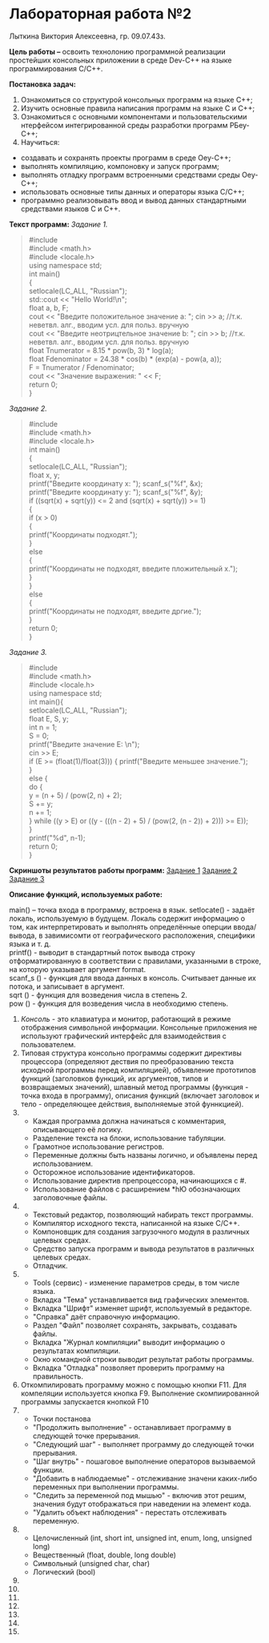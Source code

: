 # Лабораторная работа №2
Лыткина Виктория Алексеевна, гр. 09.07.43з.

**Цель работы –** освоить технолонию программной реализации простейших консольных приложении в среде Dev-C++ на языке программирования C/C++.

**Постановка задач:**
1) Ознакомиться со структурой консольных программ на языке С++;
2) Изучить основные правила написания программ на языке С и С++;
3) Ознакомиться с основными компонентами и пользовательскими нтерфейсом интегрированной среды разработки программ РБеу-С++;
4) Научиться:
- создавать и сохранять проекты программ в среде Оеу-С++;
- выполнять компиляцию, компоновку и запуск программ;
- выполнять отладку программ встроенными средствами среды Оеу-С++;
- использовать основные типы данных и операторы языка С/С++;
- программно реализовывать ввод и вывод данных стандартными средствами языков С и С++.

**Текст программ:**
*Задание 1.*

>﻿#include <iostream>  
#include <math.h>  
#include <locale.h>  
using namespace std;   
int main()  
{  
    setlocale(LC_ALL, "Russian");  
    std::cout << "Hello World!\n";  
    float a, b, F;  
    cout << "Введите положительное значение a: "; cin >> a; //т.к. неветвл. алг., вводим усл. для польз. вручную  
    cout << "Введите неотрицтельное значение b: "; cin >> b; //т.к. неветвл. алг., вводим усл. для польз. вручную  
    float Tnumerator = 8.15 * pow(b, 3) * log(a);  
    float Fdenominator = 24.38 * cos(b) * (exp(a) - pow(a, a));  
    F = Tnumerator / Fdenominator;  
    cout << "Значение выражения: " << F;  
    return 0;  
}  

*Задание 2.*

>﻿#include <iostream>  
#include <math.h>  
#include <locale.h>  
int main()  
{  
	setlocale(LC_ALL, "Russian");  
	float x, y;  
	printf("Введите координату x: "); scanf_s("%f", &x);  
	printf("Введите координату y: "); scanf_s("%f", &y);  
	if ((sqrt(x) + sqrt(y)) <= 2 and (sqrt(x) + sqrt(y)) >= 1)  
	{  
		if (x > 0)  
		{  
			printf("Координаты подходят.");  
		}  
		else  
		{  
			printf("Координаты не подходят, введите пложительный x.");  
		}  
	}  
	else  
	{  
		printf("Координаты не подходят, введите дргие.");  
	}  
	return 0;  
}  

*Задание 3.*

>﻿#include <iostream>  
#include <math.h>  
#include <locale.h>  
using namespace std;  
int main(){  
	setlocale(LC_ALL, "Russian");  
	float E, S, y;  
	int n = 1;  
	S = 0;  
	printf("Введите значение E: \n");   
	cin >> E;  
	if (E >= (float(1)/float(3))) {
		printf("Введите меньшее значение.");  
	}  
	else {  
		do {  
			y = (n + 5) / (pow(2, n) + 2);  
			S += y;  
			n += 1;  
		} while ((y > E) or ((y - (((n - 2) + 5) / (pow(2, (n - 2)) + 2))) >= E));  
	}  
	printf("%d", n-1);  
	return 0;  
}  

**Скриншоты результатов работы программ:** [Задание 1](img_2_lab/workres1.png) [Задание 2](img_2_lab/workres2.png) [Задание 3](img_2_lab/workres3.png)

**Описание функций, используемых  работе:**

main() – точка входа в программу, встроена в язык.
setlocate() - задаёт локаль, используемую в будущем. Локаль содержит информацию о том, как интерпретировать и выполнять определённые оперции ввода/вывода, в завимисомти от географического расположения, специфики языка и т. д.  
printf() - выводит в стандартный поток вывода строку отформатированную в соответствии с правилами, указанными в строке, на которую указывает аргумент format.  
scanf_s () - функция для ввода данных в консоль. Считывает данные их потока, и записывает в аргумент.  
sqrt () - функция для возведения числа в степень 2.  
pow () - функция для возведения числа в необходимю степень.  

1) *Консоль* - это клавиатура и монитор, работающий в режиме отображения символьной информации. Консольные приложения не используют графический интерфейс для взаимодействия с пользователем.  
2) Типовая структура консольно программы содержит директивы процессора (определяют дествия по преобразованию текста исходной программы перед компиляцией), объявление прототипов функций (заголовков функций, их аргументов, типов и возвращаемых значений), шлавный метод программы (функция - точка входа в программу), описания функций (включает заголовок и тело - определяющее действия, выполняемые этой фуннкцией).  
3) - Каждая программа должна начинаться с комментария, описывающего её логику.
   - Разделение текста на блоки, использование табуляции.
   - Грамотное использование регистров.
   - Переменные должны быть названы логично, и объявлены перед использованием.
   - Осторожное использование идентификаторов.
   - Использование директив препроцессора, начинающихся с #.
   - Использование файлов с расширением *hЮ обозначающих заголовочные файлы.
4) - Текстовый редактор, позволяющий набирать текст программы.
   - Компилятор исходного текста, написанной на языке C/C++.
   - Компоновщик для создания загрузочного модуля в различных целевых средах.
   - Средство запуска программ и вывода результатов в различных целевых средах.
   - Отладчик.
5) - Tools (сервис) - изменение параметров среды, в том числе языка.
   - Вкладка "Тема" устанавливается вид графических элементов.
   - Вкладка "Шрифт" изменяет шрифт, используемый в редакторе.
   - "Справка" даёт справочную информацию.
   - Раздел "Файл" позволяет сохранять, закрывать, создавать файлы.
   - Вкладка "Журнал компиляции" выводит информацию о результатах компиляции.
   - Окно командной строки выводит результат работы программы.
   - Вкладка "Отладка" позволяет проверить программу на правильность.
6) Откомпилировать программу можно с помощью кнопки F11. Для компеляции используется кнопка F9. Выполнение скомпиированной программы запускается кнопкой F10
7) - Точки постанова
   - "Продолжить выполнение" - останавливает программу в следующей точке прерывания.
   - "Следующий шаг" - выполняет программу до следующей точки прерывания.
   - "Шаг внутрь" - пошаговое выполнение операторов вызываемой функции.
   - "Добавить в наблюдаемые" - отслеживание значени каких-либо переменных при выполнении программы.
   - "Следить за переменной под мышью" - включив этот решим, значения будут отображаться при наведении на элемент кода.
   - "Удалить объект наблюдения" - перестать отслеживать переменную.
8) - Целочисленный (int, short int, unsigned int, enum, long, unsigned long)
   - Вещественный (float, double, long double)
   - Символьный (unsigned char, char)
   - Логический (bool)
9)
10)
11)
12)
13)
14)
15)


